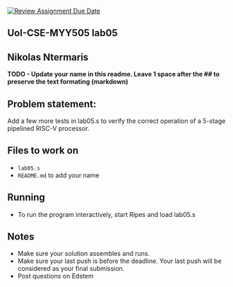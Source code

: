 [![Review Assignment Due Date](https://classroom.github.com/assets/deadline-readme-button-22041afd0340ce965d47ae6ef1cefeee28c7c493a6346c4f15d667ab976d596c.svg)](https://classroom.github.com/a/v9Yn7dje)

## UoI-CSE-MYY505 lab05

## Nikolas Ntermaris

**TODO - Update your name in this readme. Leave 1 space after the ## to preserve the text formating (markdown)**

## Problem statement:

Add a few more tests in lab05.s to verify the correct operation of a 5-stage pipelined RISC-V processor.

## Files to work on

- `lab05.s`
- `README.md` to add your name

## Running

- To run the program interactively, start Ripes and load lab05.s

## Notes

- Make sure your solution assembles and runs.
- Make sure your last push is before the deadline. Your last push will be considered as your final submission.
- Post questions on Edstem
